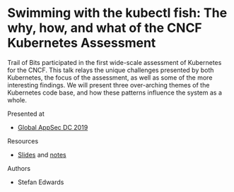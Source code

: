 # Swimming with the kubectl fish: The why, how, and what of the CNCF Kubernetes Assessment

Trail of Bits participated in the first wide-scale assessment of Kubernetes for the CNCF. This talk relays the unique challenges presented by both Kubernetes, the focus of the assessment, as well as some of the more interesting findings. We will present three over-arching themes of the Kubernetes code base, and how these patterns influence the system as a whole.

Presented at

* [Global AppSec DC 2019](https://globalappsecdc2019.sched.com/event/UQoP/swimming-with-the-kubectl-fish-the-why-the-how-the-what-of-the-cncf-kubernetes-assessment)

Resources

* [Slides](OWASPGlobalDC.pdf) and [notes](OWASPGlobalDC.md)

Authors

* Stefan Edwards
